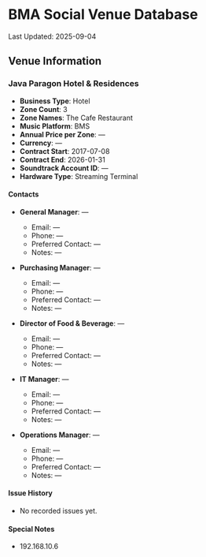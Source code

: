 # BMA Social Venue Database

Last Updated: 2025-09-04

## Venue Information

### Java Paragon Hotel & Residences
- **Business Type**: Hotel
- **Zone Count**: 3
- **Zone Names**: The Cafe Restaurant
- **Music Platform**: BMS
- **Annual Price per Zone**: —
- **Currency**: —
- **Contract Start**: 2017-07-08
- **Contract End**: 2026-01-31
- **Soundtrack Account ID**: —
- **Hardware Type**: Streaming Terminal

#### Contacts
- **General Manager**: —
  - Email: —
  - Phone: —
  - Preferred Contact: —
  - Notes: —

- **Purchasing Manager**: —
  - Email: —
  - Phone: —
  - Preferred Contact: —
  - Notes: —

- **Director of Food & Beverage**: —
  - Email: —
  - Phone: —
  - Preferred Contact: —
  - Notes: —

- **IT Manager**: —
  - Email: —
  - Phone: —
  - Preferred Contact: —
  - Notes: —

- **Operations Manager**: —
  - Email: —
  - Phone: —
  - Preferred Contact: —
  - Notes: —

#### Issue History
- No recorded issues yet.

#### Special Notes
- 192.168.10.6
